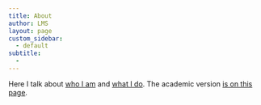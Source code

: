 ```yaml
---
title: About
author: LMS
layout: page
custom_sidebar:
  - default
subtitle:
  - 
---
```

Here I talk about <a href="http://www.lianamsilvaford.com/about-me/" target="_blank">who I am</a> and [what I do][1]. The academic version [is on this page][2].

 [1]: http://www.lianamsilvaford.com/about-this-site/
 [2]: http://www.lianamsilvaford.com/cv/